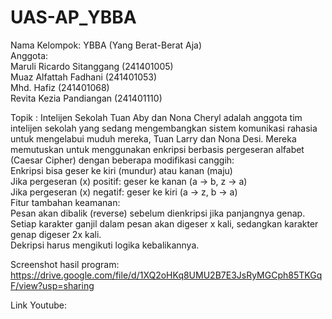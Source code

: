 # UAS-AP_YBBA
Nama Kelompok: YBBA (Yang Berat-Berat Aja)  
Anggota:  
Maruli Ricardo Sitanggang	(241401005)  
Muaz Alfattah Fadhani	(241401053)  
Mhd. Hafiz (241401068)  
Revita Kezia Pandiangan	(241401110)  

Topik : Intelijen Sekolah
Tuan Aby dan Nona Cheryl adalah anggota tim intelijen sekolah yang sedang mengembangkan sistem komunikasi rahasia untuk mengelabui muduh mereka, Tuan Larry dan Nona Desi. Mereka memutuskan untuk menggunakan enkripsi berbasis pergeseran alfabet (Caesar Cipher) dengan beberapa modifikasi canggih:  
Enkripsi bisa geser ke kiri (mundur) atau kanan (maju)  
Jika pergeseran (x) positif: geser ke kanan (a -> b, z -> a)  
Jika pergeseran (x) negatif: geser ke kiri (a -> z, b -> a)  
Fitur tambahan keamanan:  
Pesan akan dibalik (reverse) sebelum dienkripsi jika panjangnya genap.  
Setiap karakter ganjil dalam pesan akan digeser x kali, sedangkan karakter genap digeser 2x kali.  
Dekripsi harus mengikuti logika kebalikannya.  

Screenshot hasil program:  
https://drive.google.com/file/d/1XQ2oHKq8UMU2B7E3JsRyMGCph85TKGqF/view?usp=sharing  

Link Youtube:  

